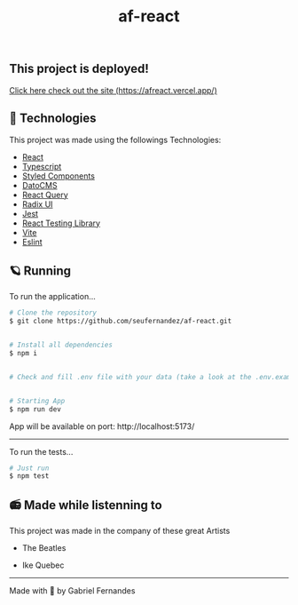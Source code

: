 <h1 align="center">
  af-react
</h1>

<br>

<h2>This project is deployed!</h2> 
<a href="https://afreact.vercel.app/"> Click here check out the site (https://afreact.vercel.app/)</a></h2>


## 🧪 Technologies

This project was made using the followings Technologies:

- [React](https://pt-br.reactjs.org/)
- [Typescript](https://pt-br.reactjs.org/)
- [Styled Components](https://styled-components.com/)
- [DatoCMS](https://www.datocms.com/)
- [React Query](https://tanstack.com/query/v3/)
- [Radix UI](https://www.radix-ui.com/)
- [Jest](https://jestjs.io/pt-BR/)
- [React Testing Library](https://testing-library.com/docs/react-testing-library/intro/)
- [Vite](https://main.vitejs.dev/plugins/)
- [Eslint](https://eslint.org/)


## 🪐 Running

To run the application...

```bash
# Clone the repository
$ git clone https://github.com/seufernandez/af-react.git


# Install all dependencies
$ npm i


# Check and fill .env file with your data (take a look at the .env.example to know what is need)


# Starting App
$ npm run dev
```

App will be available on port: http://localhost:5173/

<hr>

 To run the tests...
<br>

```bash
# Just run
$ npm test
```


## 📻 Made while listenning to

This project was made in the company of these great Artists

- The Beatles

- Ike Quebec

---

Made with 🧡 by Gabriel Fernandes